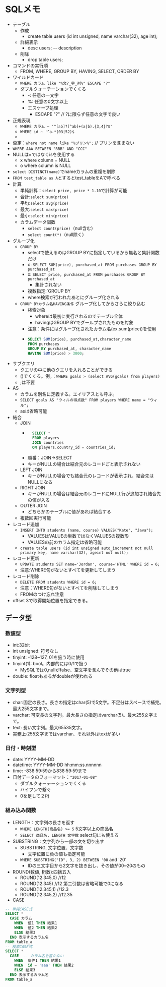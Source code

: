 # SQLメモ

- テーブル
  - 作成
    - create table users (id int unsigned, name varchar(32), age int);
  - 詳細表示
    - desc users; -- description
  - 削除
    - drop table users;
- コマンドの実行順
  - FROM, WHERE, GROUP BY, HAVING, SELECT, ORDER BY
- ワイルドカード
  - `WHERE カラム like "%文?_字_列%" ESCAPE "?"`
  - ダブルクォーテーションでくくる
    - -: 任意の一文字
    - %: 任意の0文字以上
    - エスケープ処理
      - ESCAPE "?" // ?に限らず任意の文字で良い
- 正規表現
  - `WHERE カラム ~ '^[ab]?[^ab]+(a|b).{3,4}?$'`
  - `WHERE id ~ '^a.*(03|52)$`
  - 
- 否定：`where not name like "%プリン%";` // プリンを含まない
- `WHERE AAA BETWEEN "BBB" AND "CCC"`
- NULLは=ではなくisを使用する
  - x where column = NULL
  - o where column is NULL
- `select DISTINCT(name)`でnameカラムの重複を削除
- `FROM test_table as A`とするとtest_tableをAで呼べる
- 計算
  - 単純計算：`select price, price * 1.10`で計算が可能
  - 合計:`select sum(price)`
  - 平均:`select avg(price)`
  - 最大:`select max(price)`
  - 最小:`select min(price)`
  - カラムデータ個数
    - `select count(price)`（null含む）
    - `select count(*)`（null除く）
- グループ化
  - `GROUP BY`
    - selectで使えるのはGROUP BYに指定しているから無名と集計関数だけ
    - o: `SELECT SUM(price), purchased_at FROM purchases GROUP BY purchased_at`
    - x: `SELECT price, purchased_at FROM purchases GROUP BY purchased_at`
      - 集計されない
    - 複数指定:`GROUP BY
    - where検索が行われたあとにグループ化される
  - `GROUP BYカラム名HAVING条件` グループ化してからさらに絞り込む
    - 検索対象
      - whereは最初に実行されるのでテーブル全体
      - havingはGROUP BYでグールプされたものを対象
    - 注意：条件にはグループ化されたカラム名(ex.sum(price))を使用
    - ```sql
      SELECT SUM(price), purchased_at,character_name
      FROM purchases
      GROUP BY purchased_at, character_name
      HAVING SUM(price) > 3000;
      ```
- サブクエリ
  - クエリの中に他のクエリを入れることができる
  - ()でくくる。例。：`WHERE goals > (select AVG(goals) from players)`
  - ;は不要
- AS
  - カラムを別名に定義する。エイリアスとも呼ぶ。
  - `SELECT goals AS "ウィルの得点数" FROM players WHERE name = "ウィル";`
  - asは省略可能
- 結合
  - JOIN
    - ```sql
        SELECT *
        FROM players
        JOIN countries
        ON players.country_id = countries_id;
      ```
    - 順番：JOIN->SELECT
    - キーがNULLの場合は結合元のレコードごと表示されない
  - LEFT JOIN
    - キーがNULLの場合でも結合元のレコードが表示され、結合先はNULLになる
  - RIGHT JOIN
    - キーがNULLの場合は結合元のレコードにNULL行が追加され結合先の値が入る
  - OUTER JOIN
    - どちらかのテーブルに値があれば結合する
  - 複数回実行可能
- レコード追加
  - `INSERT INTO students (name, course) VALUES("Kate", "Java");`
    - VALUESはVALUEの単数ではなくVALUESの複数形
    - VALUESの前のカラム指定は省略可能
  - `create table users (id int unsigned auto_increment not null primary key, name varchar(32), ageint not null);`
- レコード更新
  - `UPDATE students SET name='Jordan', course='HTML' WHERE id = 6;`
  - 注意:WHERE句がないとすべてを更新してしまう
- レコード削除
  - `DELETE FROM students WHERE id = 6;`
  - 注意：WHERE句がないとすべてを削除してしまう
  - FROMのつけ忘れ注意
- offset 3で取得開始位置を指定できる。

## データ型

### 数値型

- int:32bit
- int unsigned: 符号なし
- tinyint: -128~127, 01を扱う時に使用
- tinyint(1): bool。内部的には0/1で扱う
  - MySQLでは0,nullがfalse、空文字を含んでその他はtrue
- double: floatもあるがdoubleが使われる

### 文字列型

- char:固定の長さ。長さの指定はchar(5)で5文字。不足分はスペースで補完。最大255文字まで。
- varchar: 可変長の文字列。最大長さの指定はvarchar(5)。最大255文字まで。
- text: 長い文字列。最大65535文字。
- 実務上:255文字まではvarchar、それ以外はtextが多い

### 日付・時刻型

- date: YYYY-MM-DD
- datetime: YYYY-MM-DD hh:mm:ss.nnnnnn
- time: -838:59:59から838:59:59まで
- 日付データのフォーマット：`"2017-01-08"`
  - ダブルクォーテーションでくくる
  - ハイフンで繋ぐ
  - 0を足して２桁

### 組み込み関数

- LENGTH：文字列の長さを返す
  - `WHERE LENGTH(商品名) >= 5` 5文字以上の商品名
  - `SELECT 商品名, LENGTH 文字数` select句にも使える
- SUBSTRING：文字列から一部の文を切り出す
  - SUBSTRING, 文字位置、文字数
    - 文字位置に負の値も指定可能
  - `WHERE SUBSTRING("ID", 3, 2) BETWEEN '00` and '20'
    - IDの三文字目から2文字を抜き出し、その値が00~20のもの
- ROUND(数値, 桁数):四捨五入
  - ROUND(12.345,0) //12
  - ROUND(12.345)   //12 第二引数は省略可能で0になる
  - ROUND(12.345,1) //12.3
  - ROUND(12.345,2) //12.35
- CASE
```sql
-- 単純CASE式
SELECT *
  CASE カラム
    WHEN  値1 THEN 結果1️
    WHEN  値2 THEN 結果2
    ELSE 結果3
  END 表示するカラム名
FROM table_a
-- 検索CASE式
SELECT *
  CASE  -- カラム名を書かない
    WHEN  条件1 THEN 結果1️
    WHEN  id = 'aaa' THEN 結果2
    ELSE 結果3
  END 表示するカラム名
FROM table_a
```
